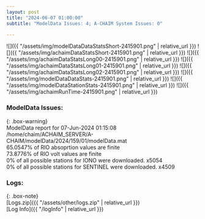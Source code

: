 ```yaml
---
layout: post
title: "2024-06-07 01:00:00"
subtitle: "ModelData Issues: 4; A-CHAIM System Issues: 0"

---
```


![]({{ "/assets/img/modelDataDataStatsShort-2415901.png" | relative_url }})
![]({{ "/assets/img/achaimDataStatsShort-2415901.png" | relative_url }})
![]({{ "/assets/img/achaimDataStatsLong00-2415901.png" | relative_url }})
![]({{ "/assets/img/achaimDataStatsLong01-2415901.png" | relative_url }})
![]({{ "/assets/img/achaimDataStatsLong02-2415901.png" | relative_url }})
![]({{ "/assets/img/modelDataDataStats-2415901.png" | relative_url }})
![]({{ "/assets/img/modelDataStationStats-2415901.png" | relative_url }})
![]({{ "/assets/img/achaimRunTime-2415901.png" | relative_url }})


### ModelData Issues:  
  
{: .box-warning}  
 ModelData report for 07-Jun-2024 01:15:08   
 /home/chaim/ACHAIM_SERVER/A-CHAIM/modelData/2024/159/01/modelData.mat   
 65.0547% of RIO absoprtion values are finite   
 73.8776% of RIO volt values are finite   
 0% of all possible stations for IONO were downloaded. x5054   
 0% of all possible stations for SENTINEL were downloaded. x4509   
  


### Logs:  
  
{: .box-note}  
[Logs.zip]({{ "/assets/other/logs.zip" | relative_url }})  
[Log Info]({{ "/logInfo" | relative_url }})  
